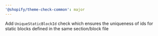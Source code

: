 ```yaml
---
'@shopify/theme-check-common': major
---
```


Add `UniqueStaticBlockId` check which ensures the uniqueness of ids for static blocks defined in the same section/block file
